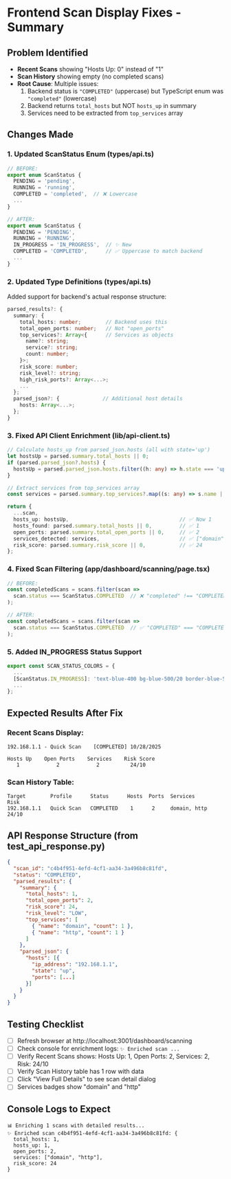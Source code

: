 # Frontend Scan Display Fixes - Summary

## Problem Identified
- **Recent Scans** showing "Hosts Up: 0" instead of "1"
- **Scan History** showing empty (no completed scans)
- **Root Cause**: Multiple issues:
  1. Backend status is `"COMPLETED"` (uppercase) but TypeScript enum was `"completed"` (lowercase)
  2. Backend returns `total_hosts` but NOT `hosts_up` in summary
  3. Services need to be extracted from `top_services` array

## Changes Made

### 1. Updated ScanStatus Enum (types/api.ts)
```typescript
// BEFORE:
export enum ScanStatus {
  PENDING = 'pending',
  RUNNING = 'running',
  COMPLETED = 'completed',  // ❌ Lowercase
  ...
}

// AFTER:
export enum ScanStatus {
  PENDING = 'PENDING',
  RUNNING = 'RUNNING',
  IN_PROGRESS = 'IN_PROGRESS',  // ✨ New
  COMPLETED = 'COMPLETED',      // ✅ Uppercase to match backend
  ...
}
```

### 2. Updated Type Definitions (types/api.ts)
Added support for backend's actual response structure:
```typescript
parsed_results?: {
  summary: {
    total_hosts: number;        // Backend uses this
    total_open_ports: number;   // Not "open_ports"
    top_services?: Array<{      // Services as objects
      name?: string;
      service?: string;
      count: number;
    }>;
    risk_score: number;
    risk_level?: string;
    high_risk_ports?: Array<...>;
    ...
  };
  parsed_json?: {              // Additional host details
    hosts: Array<...>;
  };
}
```

### 3. Fixed API Client Enrichment (lib/api-client.ts)
```typescript
// Calculate hosts_up from parsed_json.hosts (all with state='up')
let hostsUp = parsed.summary.total_hosts || 0;
if (parsed.parsed_json?.hosts) {
  hostsUp = parsed.parsed_json.hosts.filter((h: any) => h.state === 'up').length;
}

// Extract services from top_services array
const services = parsed.summary.top_services?.map((s: any) => s.name || s.service) || [];

return {
  ...scan,
  hosts_up: hostsUp,                                    // ✅ Now 1
  hosts_found: parsed.summary.total_hosts || 0,         // ✅ 1
  open_ports: parsed.summary.total_open_ports || 0,     // ✅ 2
  services_detected: services,                          // ✅ ["domain", "http"]
  risk_score: parsed.summary.risk_score || 0,           // ✅ 24
};
```

### 4. Fixed Scan Filtering (app/dashboard/scanning/page.tsx)
```typescript
// BEFORE:
const completedScans = scans.filter(scan => 
  scan.status === ScanStatus.COMPLETED  // ❌ "completed" !== "COMPLETED"
);

// AFTER:
const completedScans = scans.filter(scan => 
  scan.status === ScanStatus.COMPLETED  // ✅ "COMPLETED" === "COMPLETED"
);
```

### 5. Added IN_PROGRESS Status Support
```typescript
export const SCAN_STATUS_COLORS = {
  ...
  [ScanStatus.IN_PROGRESS]: 'text-blue-400 bg-blue-500/20 border-blue-500/30',
  ...
};
```

## Expected Results After Fix

### Recent Scans Display:
```
192.168.1.1 - Quick Scan    [COMPLETED] 10/28/2025

Hosts Up    Open Ports    Services    Risk Score
   1            2            2          24/10
```

### Scan History Table:
```
Target        Profile      Status      Hosts  Ports  Services          Risk
192.168.1.1   Quick Scan   COMPLETED    1      2     domain, http     24/10
```

## API Response Structure (from test_api_response.py)

```json
{
  "scan_id": "c4b4f951-4efd-4cf1-aa34-3a496b8c81fd",
  "status": "COMPLETED",
  "parsed_results": {
    "summary": {
      "total_hosts": 1,
      "total_open_ports": 2,
      "risk_score": 24,
      "risk_level": "LOW",
      "top_services": [
        { "name": "domain", "count": 1 },
        { "name": "http", "count": 1 }
      ]
    },
    "parsed_json": {
      "hosts": [{
        "ip_address": "192.168.1.1",
        "state": "up",
        "ports": [...]
      }]
    }
  }
}
```

## Testing Checklist

- [ ] Refresh browser at http://localhost:3001/dashboard/scanning
- [ ] Check console for enrichment logs: `✨ Enriched scan ...`
- [ ] Verify Recent Scans shows: Hosts Up: 1, Open Ports: 2, Services: 2, Risk: 24/10
- [ ] Verify Scan History table has 1 row with data
- [ ] Click "View Full Details" to see scan detail dialog
- [ ] Services badges show "domain" and "http"

## Console Logs to Expect

```
📊 Enriching 1 scans with detailed results...
✨ Enriched scan c4b4f951-4efd-4cf1-aa34-3a496b8c81fd: {
  total_hosts: 1,
  hosts_up: 1,
  open_ports: 2,
  services: ["domain", "http"],
  risk_score: 24
}
```
